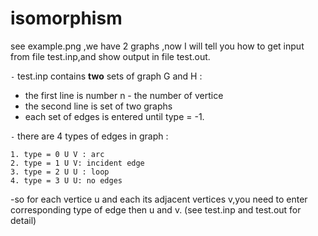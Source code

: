 # isomorphism

see example.png ,we have 2 graphs ,now I will tell you how to get input from file test.inp,and show output in file test.out.

`-` test.inp contains <b>two</b> sets of graph G and H : 

  * the first line is number n - the number of vertice
  * the second line is set of two graphs
  * each set of edges is entered until type = -1.

`-` there are 4 types of edges in graph :

    1. type = 0 U V : arc
    2. type = 1 U V: incident edge
    3. type = 2 U U : loop
    4. type = 3 U U: no edges
 

-so for each vertice u and each its adjacent vertices v,you need to enter corresponding type of edge then u and v.
(see test.inp and test.out for detail)
